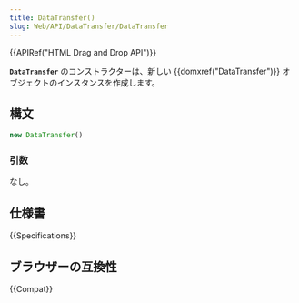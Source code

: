 ```yaml
---
title: DataTransfer()
slug: Web/API/DataTransfer/DataTransfer
---
```

{{APIRef("HTML Drag and Drop API")}}

**`DataTransfer`** のコンストラクターは、新しい {{domxref("DataTransfer")}} オブジェクトのインスタンスを作成します。

## 構文

```js
new DataTransfer()
```

### 引数

なし。

## 仕様書

{{Specifications}}

## ブラウザーの互換性

{{Compat}}
